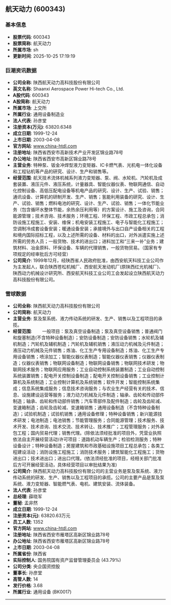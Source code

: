 ## 航天动力 (600343)

### 基本信息

- **股票代码**: 600343
- **股票简称**: 航天动力
- **所属市场**: sh
- **更新时间**: 2025-10-25 17:19:19

### 巨潮资讯数据

- **公司全称**: 陕西航天动力高科技股份有限公司
- **英文名称**: Shaanxi Aerospace Power Hi-tech Co., Ltd.
- **A股代码**: 600343
- **A股简称**: 航天动力
- **所属市场**: 上交所
- **所属行业**: 通用设备制造业
- **法人代表**: 孙彦堂
- **注册资本(万元)**: 63820.6348
- **成立日期**: 1999-12-24
- **上市日期**: 2003-04-08
- **官方网站**: www.china-htdl.com
- **注册地址**: 陕西省西安市高新技术产业开发区锦业路78号
- **办公地址**: 陕西省西安市高新区锦业路78号
- **主营业务**: 特种泵、钣金冲焊型液力变矩器、IC卡燃气表、光机电一体化设备和工程钻机等产品的研究、设计、生产和销售等。
- **经营范围**: 航天技术流体机械系列液力变矩器、泵、阀、水轮机、汽轮机及成套装置、液压元件、液压系统，计量器具、智能仪器仪表、物联网通信、自动化控制设备、高低压配电设备等机电产品的研究、设计、生产、试验、销售；通讯设备、计算机的研制开发、生产、销售；氢能利用装备的研究、设计、生产、试验、销售；燃料电池的研究、设计、生产、试验、销售；一体化节能业务（包含循环水整体节能，余热余压利用等）的方案设计、施工及咨询，合同能源管理；技术咨询、技术服务；环境工程、环保工程、市政工程总承包；消防设施工程施工、安装、维保；机电安装工程施工、电子与智能化工程施工；空调制冷成套设备安装；暖通设备安装；承接境外与出口自产设备相关的工程和境内国际招标工程，以及上述所需的设备、材料的出口，对外派遣实施上述所需的劳务人员；一般货物、技术的进出口；进料加工和“三来一补”业务；建筑材料、冶金原料、环保设备、车辆的代理销售，一般货物贸易。（国家有专项规定的经审批后方可经营）
- **公司简介**: 1999年12月，经陕西省人民政府批准，由西安航天科技工业公司作为主发起人，联合陕西苍松机械厂、西安航天发动机厂(原陕西红光机械厂)、陕西动力机械设计研究所、西安航天科技工业公司工会发起设立陕西航天动力高科技股份有限公司。

### 雪球数据

- **公司全称**: 陕西航天动力高科技股份有限公司
- **公司简称**: 航天动力
- **主营业务**: 泵及泵系统、液力传动系统的研发、生产、销售以及工程项目的承揽。
- **经营范围**: 　　一般项目：泵及真空设备制造；泵及真空设备销售；普通阀门和旋塞制造(不含特种设备制造）；安防设备制造；安防设备销售；水轮机及辅机制造；汽轮机及辅机制造；汽轮机及辅机销售；液压动力机械及元件制造；液压动力机械及元件销售；炼油、化工生产专用设备制造；炼油、化工生产专用设备销售；喷涂加工；智能仪器仪表制造；智能仪器仪表销售；仪器仪表制造；仪器仪表销售；物联网设备制造；物联网设备销售；物联网技术研发；物联网技术服务；物联网应用服务；工业自动控制系统装置制造；工业自动控制系统装置销售；配电开关控制设备制造；配电开关控制设备销售；工业控制计算机及系统制造；工业控制计算机及系统销售；软件开发；智能控制系统集成；信息系统集成服务；信息技术咨询服务；与农业生产经营有关的技术、信息、设施建设运营等服务；液力动力机械及元件制造；轴承、齿轮和传动部件制造；轴承、齿轮和传动部件销售；汽车零部件及配件制造；齿轮及齿轮减、变速箱制造；齿轮及齿轮减、变速箱销售；通用设备制造（不含特种设备制造）；试验机制造；试验机销售；通用设备修理；特种设备销售；新兴能源技术研发；电池制造；电池销售；节能管理服务；合同能源管理；技术服务、技术开发、技术咨询、技术交流、技术转让、技术推广；工程管理服务；对外承包工程；国内贸易代理；销售代理。(除依法须经批准的项目外，凭营业执照依法自主开展经营活动)许可项目：道路机动车辆生产；检验检测服务；特种设备设计；特种设备制造；房屋建筑和市政基础设施项目工程总承包；各类工程建设活动；消防设施工程施工；消防技术服务；建筑智能化工程施工；货物进出口；技术进出口；进出口代理。(依法须经批准的项目，经相关部门批准后方可开展经营活动，具体经营项目以审批结果为准)
- **公司简介**: 陕西航天动力高科技股份有限公司的主营业务是泵及泵系统、液力传动系统的研发、生产、销售以及工程项目的承揽。公司的主要产品是泵及泵系统、液力变矩器、智能燃气表、电机、建筑安装、流体装备。
- **法人代表**: 孙彦堂
- **总经理**: 薛晓军
- **董秘**: 孟非然
- **成立日期**: 1999-12-24
- **注册资本(元)**: 63820.63万元
- **员工人数**: 1352
- **官方网站**: www.china-htdl.com
- **注册地址**: 陕西省西安市雁塔区高新区锦业路78号
- **办公地址**: 陕西省西安市雁塔区高新区锦业路78号
- **上市日期**: 2003-04-08
- **所属省份**: 陕西省
- **实际控制人**: 国务院国有资产监督管理委员会 (43.79%)
- **公司分类**: 央企国资控股
- **董事长**: 孙彦堂
- **高管人数**: 14
- **发行价格**: 3.68
- **所属行业**: 通用设备 (BK0017)

---